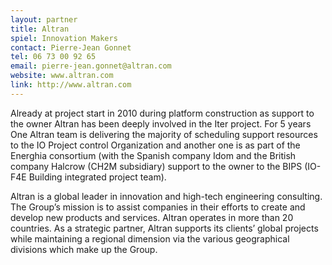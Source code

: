 ```yaml
---
layout: partner
title: Altran
spiel: Innovation Makers
contact: Pierre-Jean Gonnet
tel: 06 73 00 92 65
email: pierre-jean.gonnet@altran.com
website: www.altran.com
link: http://www.altran.com
---
```


Already at project start in 2010 during platform construction as support to the owner Altran has been deeply involved in the Iter project. For 5 years One Altran team is delivering the majority of scheduling support resources to the IO Project control Organization and another one is as part of the Energhia consortium (with the Spanish company Idom and the British company Halcrow (CH2M subsidiary) support to the owner to the BIPS (IO-F4E Building integrated project team).

Altran is a global leader in innovation and high-tech engineering consulting. The Group’s mission is to assist companies in their efforts to create and develop new products and services. Altran operates in more than 20 countries. As a strategic partner, Altran supports its clients’ global projects while maintaining a regional dimension via the various geographical divisions which make up the Group.